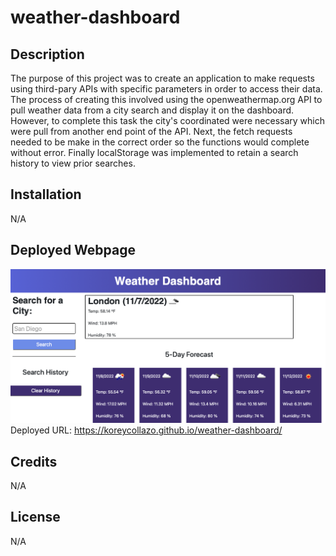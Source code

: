 # weather-dashboard

## Description
The purpose of this project was to create an application to make requests using third-pary APIs with specific parameters in order to access their data. The process of creating this involved using the openweathermap.org API to pull weather data from a city search and display it on the dashboard. However, to complete this task the city's coordinated were necessary which were pull from another end point of the API. Next, the fetch requests needed to be make in the correct order so the functions would complete without error. Finally localStorage was implemented to retain a search history to view prior searches.

## Installation

N/A

## Deployed Webpage

![Final webpage](assets/images/screenshot.png)
Deployed URL: https://koreycollazo.github.io/weather-dashboard/

## Credits

N/A

## License

N/A
